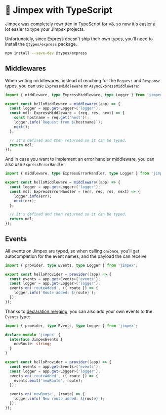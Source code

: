 # 💪 Jimpex with TypeScript

Jimpex was completely rewritten in TypeScript for v8, so now it's easier a lot easier to type your Jimpex projects.

Unfortunately, since Express doesn't ship their own types, you'll need to install the `@types/express` package.

```bash
npm install --save-dev @types/express
```

## Middlewares

When writing middlewares, instead of reaching for the `Request` and `Response` types, you can use `ExpressMiddleware` or `AsyncExpressMiddleware`:

```ts
import { middleware, type ExpressMiddleware, type Logger } from 'jimpex';

export const helloMiddleware = middleware((app) => {
  const logger = app.get<Logger>('logger');
  const mdl: ExpressMiddleware = (req, res, next) => {
    const hostname = req.get('host')!;
    logger.info(`Request from ${hostname}`);
    next();
  };

  // It's defined and then returned so it can be typed.
  return mdl;
});
```

And in case you want to implement an error handler middleware, you can also use `ExpressErrorHandler`:

```ts
import { middleware, type ExpressErrorHandler, type Logger } from 'jimpex';

export const helloMiddleware = middleware((app) => {
  const logger = app.get<Logger>('logger');
  const mdl: ExpressErrorHandler = (err, req, res, next) => {
    logger.info(err);
    next(err);
  };

  // It's defined and then returned so it can be typed.
  return mdl;
});
```

## Events

All events on Jimpex are typed, so when calling `on`/`once`, you'll get autocompletion for the event names, and the payload the can receive

```ts
import { provider, type Events, type Logger } from 'jimpex';

export const helloProvider = provider((app) => {
  const events = app.get<Events>('events');
  const logger = app.get<Logger>('logger');
  events.on('routeAdded', ({ route }) => {
    logger.info(`Route added: ${route}`);
  });
});
```

Thanks to [declaration merging](https://www.typescriptlang.org/docs/handbook/declaration-merging.html), you can also add your own events to the `Events` type:

```ts
import { provider, type Events, type Logger } from 'jimpex';

declare module 'jimpex' {
  interface JimpexEvents {
    newRoute: string;
  }
}

export const helloProvider = provider((app) => {
  const events = app.get<Events>('events');
  const logger = app.get<Logger>('logger');
  events.on('routeAdded', ({ route }) => {
    events.emit('newRoute', route);
  });

  events.on('newRoute', (route) => {
    logger.info(`New route added: ${route}`);
  });
});
```

